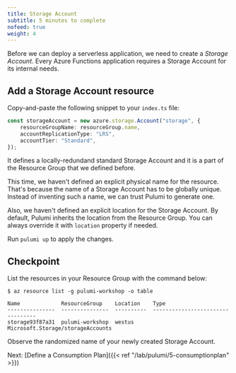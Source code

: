 ```yaml
---
title: Storage Account
subtitle: 5 minutes to complete
nofeed: true
weight: 4
---
```


Before we can deploy a serverless application, we need to create a *Storage Account*. Every Azure Functions application requires a Storage Account for its internal needs.

## Add a Storage Account resource

Copy-and-paste the following snippet to your `index.ts` file:

``` ts
const storageAccount = new azure.storage.Account("storage", {
    resourceGroupName: resourceGroup.name,
    accountReplicationType: "LRS",
    accountTier: "Standard",
});
```

It defines a locally-redundand standard Storage Account and it is a part of the Resource Group that we defined before.

This time, we haven't defined an explicit physical name for the resource. That's because the name of a Storage Account has to be globally unique. Instead of inventing such a name, we can trust Pulumi to generate one.

Also, we haven't defined an explicit location for the Storage Account. By default, Pulumi inherits the location from the Resource Group. You can always override it with `location` property if needed.

Run `pulumi up` to apply the changes.

## Checkpoint

List the resources in your Resource Group with the command below:

```
$ az resource list -g pulumi-workshop -o table

Name             ResourceGroup    Location    Type
---------------  ---------------  ----------  ---------------------------------
storage93f87a31  pulumi-workshop  westus      Microsoft.Storage/storageAccounts
```

Observe the randomized name of your newly created Storage Account.

Next: [Define a Consumption Plan]({{< ref "/lab/pulumi/5-consumptionplan" >}})
